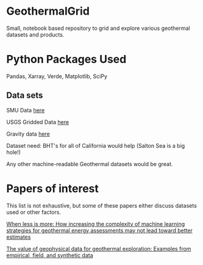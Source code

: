 # GeothermalGrid
Small, notebook based repository to grid and  explore various geothermal datasets and products. 

# Python Packages Used

Pandas, Xarray, Verde, Matplotlib, SciPy

## Data sets

SMU Data [here](http://geothermal.smu.edu/static/DownloadFilesButtonPage.htm)

USGS Gridded Data [here](https://www.sciencebase.gov/catalog/item/63090a9cd34e3b967a8c19c4)

Gravity data [here](https://mrdata.usgs.gov/gravity/)

Dataset need: BHT's for all of California would help (Salton Sea is a big hole!)

Any other machine-readable Geothermal datasets would be great. 

# Papers of interest
This list is not exhaustive, but some of these papers either discuss datasets used or other factors.

[When less is more: How increasing the complexity of machine learning strategies for geothermal energy assessments may not lead toward better estimates](https://www.sciencedirect.com/science/article/pii/S0375650523000160)

[The value of geophysical data for geothermal exploration: Examples from empirical, field, and synthetic data](https://pubs.geoscienceworld.org/tle/article/39/12/864/592948/The-value-of-geophysical-data-for-geothermal)

